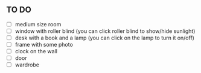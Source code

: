## TO DO

- [ ] medium size room
- [ ] window with roller blind (you can click roller blind to show/hide sunlight)
- [ ] desk with a book and a lamp (you can click on the lamp to turn it on/off)
- [ ] frame with some photo
- [ ] clock on the wall
- [ ] door
- [ ] wardrobe
